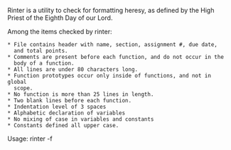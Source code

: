 Rinter is a utility to check for formatting heresy, as defined by the High
Priest of the Eighth Day of our Lord.

Among the items checked by rinter:

    * File contains header with name, section, assignment #, due date,
      and total points.
    * Comments are present before each function, and do not occur in the
      body of a function.
    * All lines are under 80 characters long.
    * Function prototypes occur only inside of functions, and not in global
      scope.
    * No function is more than 25 lines in length.
    * Two blank lines before each function.
    * Indentation level of 3 spaces
    * Alphabetic declaration of variables
    * No mixing of case in variables and constants
    * Constants defined all upper case.

Usage:
    rinter -f <filename>
